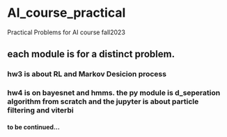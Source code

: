 # AI_course_practical
Practical Problems for AI course fall2023

## each module is for a distinct problem.
### hw3 is about RL and Markov Desicion process
### hw4 is on bayesnet and hmms. the py module is d_seperation algorithm from scratch and the jupyter is about particle filtering and viterbi



#### to be continued...
